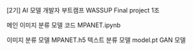 [2기] AI 모델 개발자 부트캠프 WASSUP
Final project 1조

메인 이미지 분류 모델 코드
MPANET.ipynb 

이미지 분류 모델
MPANET.h5
텍스트 분류 모델
model.pt
GAN 모델
